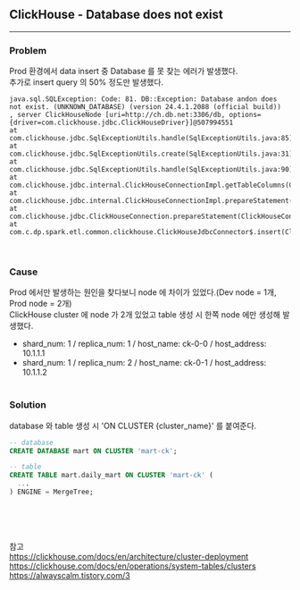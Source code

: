 ## ClickHouse - Database does not exist
 
---
### Problem
Prod 환경에서 data insert 중 Database 를 못 찾는 에러가 발생했다.  
추가로 insert query 의 50% 정도만 발생했다.
 ```
 java.sql.SQLException: Code: 81. DB::Exception: Database andon does not exist. (UNKNOWN_DATABASE) (version 24.4.1.2088 (official build))
 , server ClickHouseNode [uri=http://ch.db.net:3306/db, options={driver=com.clickhouse.jdbc.ClickHouseDriver}]@507994551
 at com.clickhouse.jdbc.SqlExceptionUtils.handle(SqlExceptionUtils.java:85)
 at com.clickhouse.jdbc.SqlExceptionUtils.create(SqlExceptionUtils.java:31)
 at com.clickhouse.jdbc.SqlExceptionUtils.handle(SqlExceptionUtils.java:90)
 at com.clickhouse.jdbc.internal.ClickHouseConnectionImpl.getTableColumns(ClickHouseConnectionImpl.java:267)
 at com.clickhouse.jdbc.internal.ClickHouseConnectionImpl.prepareStatement(ClickHouseConnectionImpl.java:843)
 at com.clickhouse.jdbc.ClickHouseConnection.prepareStatement(ClickHouseConnection.java:121)
 at com.c.dp.spark.etl.common.clickhouse.ClickHouseJdbcConnector$.insert(ClickHouseJdbcConnector.scala:40)
 ```
 <br/>

### Cause
Prod 에서만 발생하는 원인을 찾다보니 node 에 차이가 있었다.(Dev node = 1개, Prod node = 2개)  
ClickHouse cluster 에 node 가 2개 있었고 table 생성 시 한쪽 node 에만 생성해 발생했다.
* shard_num: 1 / replica_num: 1 / host_name: ck-0-0 / host_address: 10.1.1.1
* shard_num: 1 / replica_num: 2 / host_name: ck-0-1 / host_address: 10.1.1.2
  <br/>
  <br/>

### Solution
database 와 table 생성 시 'ON CLUSTER {cluster_name}' 를 붙여준다.
 ```SQL
 -- database
 CREATE DATABASE mart ON CLUSTER 'mart-ck';
 
 -- table
 CREATE TABLE mart.daily_mart ON CLUSTER 'mart-ck' (
   ...
 ) ENGINE = MergeTree;
 ```
 <br/>
 <br/>
 <br/>

참고  
https://clickhouse.com/docs/en/architecture/cluster-deployment  
https://clickhouse.com/docs/en/operations/system-tables/clusters  
https://alwayscalm.tistory.com/3  
